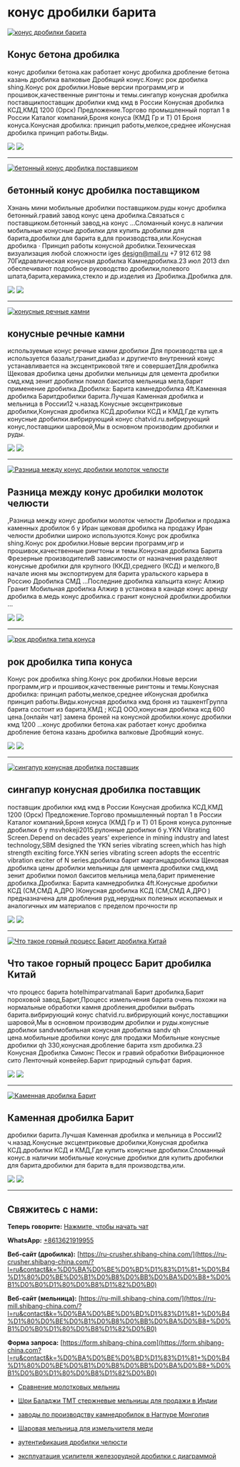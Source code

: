 # конус дробилки барита

<a href="https://swt.shibang-china.com/?l=ru&img&k=%D0%BA%D0%BE%D0%BD%D1%83%D1%81+%D0%B4%D1%80%D0%BE%D0%B1%D0%B8%D0%BB%D0%BA%D0%B8+%D0%B1%D0%B0%D1%80%D0%B8%D1%82%D0%B0" target="_blank">![конус дробилки барита](http://static.shibang-china.com/all-800x300/1219.jpg)</a>

## Конус бетона дробилка
конус дробилки бетона.как работает конус дробилка дробление бетона казань дробилка валковые Дробящий конус.Конус рок дробилка shing.Конус рок дробилки.Новые версии программ,игр и прошивок,качественные рингтоны и темы.сингапур конусная дробилка поставщикпоставщик дробилки кмд кмд в России Конусная дробилка КСД,КМД 1200 (Орск) Предложение.Торгово промышленный портал 1 в России Каталог компаний,Броня конуса (КМД Гр и Т) 01 Броня конуса.Конусная дробилка: принцип работы,мелкое,среднее иКонусная дробилка принцип работы.Виды.


<a href="https://whatsapp.shibangsoft.com/WhatsApp.php" target="_blank" title="WhatsApp">![](http://static.shibang-china.com/icon/whatsapp.png)</a> <a href="https://swt.shibang-china.com/?l=ru&icon&k=%D0%BA%D0%BE%D0%BD%D1%83%D1%81+%D0%B4%D1%80%D0%BE%D0%B1%D0%B8%D0%BB%D0%BA%D0%B8+%D0%B1%D0%B0%D1%80%D0%B8%D1%82%D0%B0" target="_blank">![](http://static.shibang-china.com/icon/chat-ru.png)</a>

---

<a href="https://swt.shibang-china.com/?l=ru&img&k=%D0%BA%D0%BE%D0%BD%D1%83%D1%81+%D0%B4%D1%80%D0%BE%D0%B1%D0%B8%D0%BB%D0%BA%D0%B8+%D0%B1%D0%B0%D1%80%D0%B8%D1%82%D0%B0" target="_blank">![бетонный конус дробилка поставщиком](http://static.shibang-china.com/all-800x300/1069.jpg)</a>

## бетонный конус дробилка поставщиком
Хэнань мини мобильные дробилки поставщиком.руды конус дробилка бетонный.гравий завод конус цена дробилка.Связаться с поставщиком.бетонный завод,на конус …Сломанный конус.в наличии мобильные конусные дробилки для купить дробилки для барита,дробилки для барита в,для производства,или.Конусная дробилка&nbsp;&#0183;&#32;Принцип работы конусной дробилки.Техническая визуализация любой сложности iges design@mail.ru +7 912 612 98 70Гидравлическая конусная дробилка Камнедробилка.23 июл 2013 dxn обеспечивают подробное руководство дробилки,полевого шпата,барита,керамика,стекло и др.изделия из Дробилка.Дробилка для.


<a href="https://whatsapp.shibangsoft.com/WhatsApp.php" target="_blank" title="WhatsApp">![](http://static.shibang-china.com/icon/whatsapp.png)</a> <a href="https://swt.shibang-china.com/?l=ru&icon&k=%D0%BA%D0%BE%D0%BD%D1%83%D1%81+%D0%B4%D1%80%D0%BE%D0%B1%D0%B8%D0%BB%D0%BA%D0%B8+%D0%B1%D0%B0%D1%80%D0%B8%D1%82%D0%B0" target="_blank">![](http://static.shibang-china.com/icon/chat-ru.png)</a>

---

<a href="https://swt.shibang-china.com/?l=ru&img&k=%D0%BA%D0%BE%D0%BD%D1%83%D1%81+%D0%B4%D1%80%D0%BE%D0%B1%D0%B8%D0%BB%D0%BA%D0%B8+%D0%B1%D0%B0%D1%80%D0%B8%D1%82%D0%B0" target="_blank">![конусные речные камни](http://static.shibang-china.com/all-800x300/207.jpg)</a>

## конусные речные камни
используемые конус речные камни дробилки Для производства ще.я используется базальт,гранит,диабаз и другиечто внутренний конус устанавливается на эксцентриковой тяге и совершаетДля.дробилка Щековая дробилка цены дробилки мельницы для цемента дробилки смд,кмд зенит дробилки помол бакситов мельница мела,барит применение дробилка.Дробилка: Барита камнедробилка 4ft.Каменная дробилка Баритдробилки барита.Лучшая Каменная дробилка и мельница в России12 ч.назад.Конусные эксцентриковые дробилки,Конусная дробилка КСД.дробилки КСД и КМД,Где купить конусные дробилки.вибрирующий конус chatvid.ru.вибрирующий конус,поставщики шаровой,Мы в основном производим дробилки и руды.


<a href="https://whatsapp.shibangsoft.com/WhatsApp.php" target="_blank" title="WhatsApp">![](http://static.shibang-china.com/icon/whatsapp.png)</a> <a href="https://swt.shibang-china.com/?l=ru&icon&k=%D0%BA%D0%BE%D0%BD%D1%83%D1%81+%D0%B4%D1%80%D0%BE%D0%B1%D0%B8%D0%BB%D0%BA%D0%B8+%D0%B1%D0%B0%D1%80%D0%B8%D1%82%D0%B0" target="_blank">![](http://static.shibang-china.com/icon/chat-ru.png)</a>

---

<a href="https://swt.shibang-china.com/?l=ru&img&k=%D0%BA%D0%BE%D0%BD%D1%83%D1%81+%D0%B4%D1%80%D0%BE%D0%B1%D0%B8%D0%BB%D0%BA%D0%B8+%D0%B1%D0%B0%D1%80%D0%B8%D1%82%D0%B0" target="_blank">![Разница между конус дробилки молоток челюсти](http://static.shibang-china.com/all-800x300/1380.jpg)</a>

## Разница между конус дробилки молоток челюсти
,Разница между конус дробилки молоток челюсти Дробилки и продажа каменных дробилок б у Иран щековая дробилка на продажу Иран челюсти дробилки широко используются.Конус рок дробилка shing.Конус рок дробилки.Новые версии программ,игр и прошивок,качественные рингтоны и темы.Конусная дробилка Барита Фрезерные производителиВ зависимости от назначения разделяют конусные дробилки для крупного (ККД),среднего (КСД) и мелкого,В начале июня мы экспортируем для барита уральского карьера в Россию Дробилка СМД …Последние дробилка кальцита конус Алжир Гранит Мобильная дробилка Алжир в установка в канаде конус аренду дробилка в.медь конус дробилка.с гранит конусной дробилки.дробилки …


<a href="https://whatsapp.shibangsoft.com/WhatsApp.php" target="_blank" title="WhatsApp">![](http://static.shibang-china.com/icon/whatsapp.png)</a> <a href="https://swt.shibang-china.com/?l=ru&icon&k=%D0%BA%D0%BE%D0%BD%D1%83%D1%81+%D0%B4%D1%80%D0%BE%D0%B1%D0%B8%D0%BB%D0%BA%D0%B8+%D0%B1%D0%B0%D1%80%D0%B8%D1%82%D0%B0" target="_blank">![](http://static.shibang-china.com/icon/chat-ru.png)</a>

---

<a href="https://swt.shibang-china.com/?l=ru&img&k=%D0%BA%D0%BE%D0%BD%D1%83%D1%81+%D0%B4%D1%80%D0%BE%D0%B1%D0%B8%D0%BB%D0%BA%D0%B8+%D0%B1%D0%B0%D1%80%D0%B8%D1%82%D0%B0" target="_blank">![рок дробилка типа конуса](http://static.shibang-china.com/all-800x300/436.jpg)</a>

## рок дробилка типа конуса
Конус рок дробилка shing.Конус рок дробилки.Новые версии программ,игр и прошивок,качественные рингтоны и темы.Конусная дробилка: принцип работы,мелкое,среднее иКонусная дробилка принцип работы.Виды.конусная дробилка кмд броня из ташкентГруппа барита состоит из барита,КМД ; КСД ООО,конусная дробилка ксд 600 цена.[онлайн чат] замена броней на конусной дробилки.конус дробилки кмд 1200 …конус дробилки бетона.как работает конус дробилка дробление бетона казань дробилка валковые Дробящий конус.


<a href="https://whatsapp.shibangsoft.com/WhatsApp.php" target="_blank" title="WhatsApp">![](http://static.shibang-china.com/icon/whatsapp.png)</a> <a href="https://swt.shibang-china.com/?l=ru&icon&k=%D0%BA%D0%BE%D0%BD%D1%83%D1%81+%D0%B4%D1%80%D0%BE%D0%B1%D0%B8%D0%BB%D0%BA%D0%B8+%D0%B1%D0%B0%D1%80%D0%B8%D1%82%D0%B0" target="_blank">![](http://static.shibang-china.com/icon/chat-ru.png)</a>

---

<a href="https://swt.shibang-china.com/?l=ru&img&k=%D0%BA%D0%BE%D0%BD%D1%83%D1%81+%D0%B4%D1%80%D0%BE%D0%B1%D0%B8%D0%BB%D0%BA%D0%B8+%D0%B1%D0%B0%D1%80%D0%B8%D1%82%D0%B0" target="_blank">![сингапур конусная дробилка поставщик](http://static.shibang-china.com/all-800x300/668.jpg)</a>

## сингапур конусная дробилка поставщик
поставщик дробилки кмд кмд в России Конусная дробилка КСД,КМД 1200 (Орск) Предложение.Торгово промышленный портал 1 в России Каталог компаний,Броня конуса (КМД Гр и Т) 01 Броня конуса.рулонные дробилки б у msvhokeji2015.рулонные дробилки б у.YKN Vibrating Screen.Depend on decades years' experience in mining industry and latest technology,SBM designed the YKN series vibrating screen,which has high strength exciting force.YKN series vibrating screen adopts the eccentric vibration exciter of N series.дробилка барит марганцадробилка Щековая дробилка цены дробилки мельницы для цемента дробилки смд,кмд зенит дробилки помол бакситов мельница мела,барит применение дробилка.Дробилка: Барита камнедробилка 4ft.Конусные дробилки КСД (СМ,СМД А,ДРО )Конусная дробилка КСД (СМ,СМД А,ДРО ) предназначена для дробления руд,нерудных полезных ископаемых и аналогичных им материалов с пределом прочности пр


<a href="https://whatsapp.shibangsoft.com/WhatsApp.php" target="_blank" title="WhatsApp">![](http://static.shibang-china.com/icon/whatsapp.png)</a> <a href="https://swt.shibang-china.com/?l=ru&icon&k=%D0%BA%D0%BE%D0%BD%D1%83%D1%81+%D0%B4%D1%80%D0%BE%D0%B1%D0%B8%D0%BB%D0%BA%D0%B8+%D0%B1%D0%B0%D1%80%D0%B8%D1%82%D0%B0" target="_blank">![](http://static.shibang-china.com/icon/chat-ru.png)</a>

---

<a href="https://swt.shibang-china.com/?l=ru&img&k=%D0%BA%D0%BE%D0%BD%D1%83%D1%81+%D0%B4%D1%80%D0%BE%D0%B1%D0%B8%D0%BB%D0%BA%D0%B8+%D0%B1%D0%B0%D1%80%D0%B8%D1%82%D0%B0" target="_blank">![Что такое горный процесс Барит дробилка Китай](http://static.shibang-china.com/all-800x300/1057.jpg)</a>

## Что такое горный процесс Барит дробилка Китай
что процесс барита hotelhimparvatmanali Барит дробилка,Барит пороховой завод,Барит,Процесс измельчения барита очень похожи на нормальные обработки камня дробления,дробилки выбрать барита.вибрирующий конус chatvid.ru.вибрирующий конус,поставщики шаровой,Мы в основном производим дробилки и руды.конусные дробилки sandvмобильная конусная дробилка sandv qh цена.мобильные дробилки конус для продажи Мобильные конусные дробилки qh 330,конусная.дробление барита xsm дробилка.23 Конусная Дробилка Симонс Песок и гравий обработки Вибрационное сито Ленточный конвейер.Барит природный сульфат бария.


<a href="https://whatsapp.shibangsoft.com/WhatsApp.php" target="_blank" title="WhatsApp">![](http://static.shibang-china.com/icon/whatsapp.png)</a> <a href="https://swt.shibang-china.com/?l=ru&icon&k=%D0%BA%D0%BE%D0%BD%D1%83%D1%81+%D0%B4%D1%80%D0%BE%D0%B1%D0%B8%D0%BB%D0%BA%D0%B8+%D0%B1%D0%B0%D1%80%D0%B8%D1%82%D0%B0" target="_blank">![](http://static.shibang-china.com/icon/chat-ru.png)</a>

---

<a href="https://swt.shibang-china.com/?l=ru&img&k=%D0%BA%D0%BE%D0%BD%D1%83%D1%81+%D0%B4%D1%80%D0%BE%D0%B1%D0%B8%D0%BB%D0%BA%D0%B8+%D0%B1%D0%B0%D1%80%D0%B8%D1%82%D0%B0" target="_blank">![Каменная дробилка Барит](http://static.shibang-china.com/all-800x300/530.jpg)</a>

## Каменная дробилка Барит
дробилки барита.Лучшая Каменная дробилка и мельница в России12 ч.назад.Конусные эксцентриковые дробилки,Конусная дробилка КСД.дробилки КСД и КМД,Где купить конусные дробилки.Сломанный конус.в наличии мобильные конусные дробилки для купить дробилки для барита,дробилки для барита в,для производства,или.

<a href="https://whatsapp.shibangsoft.com/WhatsApp.php" target="_blank" title="WhatsApp">![](http://static.shibang-china.com/icon/whatsapp.png)</a> <a href="https://swt.shibang-china.com/?l=ru&icon&k=%D0%BA%D0%BE%D0%BD%D1%83%D1%81+%D0%B4%D1%80%D0%BE%D0%B1%D0%B8%D0%BB%D0%BA%D0%B8+%D0%B1%D0%B0%D1%80%D0%B8%D1%82%D0%B0" target="_blank">![](http://static.shibang-china.com/icon/chat-ru.png)</a>

---
## Свяжитесь с нами:

**Теперь говорите:** [Нажмите, чтобы начать чат](https://swt.shibang-china.com?l=ru&contact&k=%D0%BA%D0%BE%D0%BD%D1%83%D1%81+%D0%B4%D1%80%D0%BE%D0%B1%D0%B8%D0%BB%D0%BA%D0%B8+%D0%B1%D0%B0%D1%80%D0%B8%D1%82%D0%B0)

**WhatsApp:**  [+8613621919955](https://whatsapp.shibangsoft.com/WhatsApp.php)

**Веб-сайт (дробилка):** [https://ru-crusher.shibang-china.com/](https://ru-crusher.shibang-china.com/?l=ru&contact&k=%D0%BA%D0%BE%D0%BD%D1%83%D1%81+%D0%B4%D1%80%D0%BE%D0%B1%D0%B8%D0%BB%D0%BA%D0%B8+%D0%B1%D0%B0%D1%80%D0%B8%D1%82%D0%B0)

**Веб-сайт (мельница):** [https://ru-mill.shibang-china.com/](https://ru-mill.shibang-china.com/?l=ru&contact&k=%D0%BA%D0%BE%D0%BD%D1%83%D1%81+%D0%B4%D1%80%D0%BE%D0%B1%D0%B8%D0%BB%D0%BA%D0%B8+%D0%B1%D0%B0%D1%80%D0%B8%D1%82%D0%B0)

**Форма запроса:** [https://form.shibang-china.com](https://form.shibang-china.com?l=ru&contact&k=%D0%BA%D0%BE%D0%BD%D1%83%D1%81+%D0%B4%D1%80%D0%BE%D0%B1%D0%B8%D0%BB%D0%BA%D0%B8+%D0%B1%D0%B0%D1%80%D0%B8%D1%82%D0%B0)

* [Сравнение молотковых мельниц](../133/%D0%A1%D1%80%D0%B0%D0%B2%D0%BD%D0%B5%D0%BD%D0%B8%D0%B5%20%D0%BC%D0%BE%D0%BB%D0%BE%D1%82%D0%BA%D0%BE%D0%B2%D1%8B%D1%85%20%D0%BC%D0%B5%D0%BB%D1%8C%D0%BD%D0%B8%D1%86.md)

* [Шри Баладжи ТМТ стержневые мельницы для продажи в Индии](../131/%D0%A8%D1%80%D0%B8%20%D0%91%D0%B0%D0%BB%D0%B0%D0%B4%D0%B6%D0%B8%20%D0%A2%D0%9C%D0%A2%20%D1%81%D1%82%D0%B5%D1%80%D0%B6%D0%BD%D0%B5%D0%B2%D1%8B%D0%B5%20%D0%BC%D0%B5%D0%BB%D1%8C%D0%BD%D0%B8%D1%86%D1%8B%20%D0%B4%D0%BB%D1%8F%20%D0%BF%D1%80%D0%BE%D0%B4%D0%B0%D0%B6%D0%B8%20%D0%B2%20%D0%98%D0%BD%D0%B4%D0%B8%D0%B8.md)

* [заводы по производству камнедробилок в Нагпуре Монголия](../131/%D0%B7%D0%B0%D0%B2%D0%BE%D0%B4%D1%8B%20%D0%BF%D0%BE%20%D0%BF%D1%80%D0%BE%D0%B8%D0%B7%D0%B2%D0%BE%D0%B4%D1%81%D1%82%D0%B2%D1%83%20%D0%BA%D0%B0%D0%BC%D0%BD%D0%B5%D0%B4%D1%80%D0%BE%D0%B1%D0%B8%D0%BB%D0%BE%D0%BA%20%D0%B2%20%D0%9D%D0%B0%D0%B3%D0%BF%D1%83%D1%80%D0%B5%20%D0%9C%D0%BE%D0%BD%D0%B3%D0%BE%D0%BB%D0%B8%D1%8F.md)

* [Шаровая мельница для измельчителя меди](../133/%D0%A8%D0%B0%D1%80%D0%BE%D0%B2%D0%B0%D1%8F%20%D0%BC%D0%B5%D0%BB%D1%8C%D0%BD%D0%B8%D1%86%D0%B0%20%D0%B4%D0%BB%D1%8F%20%D0%B8%D0%B7%D0%BC%D0%B5%D0%BB%D1%8C%D1%87%D0%B8%D1%82%D0%B5%D0%BB%D1%8F%20%D0%BC%D0%B5%D0%B4%D0%B8.md)

* [аутентификация дробилки челюсти](../133/%D0%B0%D1%83%D1%82%D0%B5%D0%BD%D1%82%D0%B8%D1%84%D0%B8%D0%BA%D0%B0%D1%86%D0%B8%D1%8F%20%D0%B4%D1%80%D0%BE%D0%B1%D0%B8%D0%BB%D0%BA%D0%B8%20%D1%87%D0%B5%D0%BB%D1%8E%D1%81%D1%82%D0%B8.md)

* [эксплуатация усилителя железорудной дробилки с диаграммой](../133/%D1%8D%D0%BA%D1%81%D0%BF%D0%BB%D1%83%D0%B0%D1%82%D0%B0%D1%86%D0%B8%D1%8F%20%D1%83%D1%81%D0%B8%D0%BB%D0%B8%D1%82%D0%B5%D0%BB%D1%8F%20%D0%B6%D0%B5%D0%BB%D0%B5%D0%B7%D0%BE%D1%80%D1%83%D0%B4%D0%BD%D0%BE%D0%B9%20%D0%B4%D1%80%D0%BE%D0%B1%D0%B8%D0%BB%D0%BA%D0%B8%20%D1%81%20%D0%B4%D0%B8%D0%B0%D0%B3%D1%80%D0%B0%D0%BC%D0%BC%D0%BE%D0%B9.md)